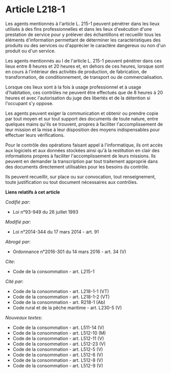 # Article L218-1

Les agents mentionnés à l'article L. 215-1 peuvent pénétrer dans les lieux utilisés à des fins professionnelles et dans les
lieux d'exécution d'une prestation de service pour y prélever des échantillons et recueillir tous les éléments d'information
permettant de déterminer les caractéristiques des produits ou des services ou d'apprécier le caractère dangereux ou non d'un
produit ou d'un service. 

Les agents mentionnés au I de l'article L. 215-1 peuvent pénétrer dans ces lieux entre 8 heures et 20 heures et, en dehors de
ces heures, lorsque sont en cours à l'intérieur des activités de production, de fabrication, de transformation, de
conditionnement, de transport ou de commercialisation. 

Lorsque ces lieux sont à la fois à usage professionnel et à usage d'habitation, ces contrôles ne peuvent être effectués que
de 8 heures à 20 heures et avec l'autorisation du juge des libertés et de la détention si l'occupant s'y oppose.

Les agents peuvent exiger la communication et obtenir ou prendre copie par tout moyen et sur tout support des documents de
toute nature, entre quelques mains qu'ils se trouvent, propres à faciliter l'accomplissement de leur mission et la mise à
leur disposition des moyens indispensables pour effectuer leurs vérifications. 

Pour le contrôle des opérations faisant appel à l'informatique, ils ont accès aux logiciels et aux données stockées ainsi
qu'à la restitution en clair des informations propres à faciliter l'accomplissement de leurs missions. Ils peuvent en
demander la transcription par tout traitement approprié dans des documents directement utilisables pour les besoins du
contrôle. 

Ils peuvent recueillir, sur place ou sur convocation, tout renseignement, toute justification ou tout document nécessaires
aux contrôles.

**Liens relatifs à cet article**

_Codifié par_:

  - Loi n°93-949 du 26 juillet 1993

_Modifié par_:

  - Loi n°2014-344 du 17 mars 2014 - art. 91

_Abrogé par_:

  - Ordonnance n°2016-301 du 14 mars 2016 - art. 34 (V)

_Cite_:

  - Code de la consommation - art. L215-1

_Cité par_:

  - Code de la consommation - art. L218-1-1 (VT)
  - Code de la consommation - art. L218-1-2 (VT)
  - Code de la consommation - art. R218-1 (Ab)
  - Code rural et de la pêche maritime - art. L230-5 (V)

_Nouveaux textes_:

  - Code de la consommation - art. L511-14 (V)
  - Code de la consommation - art. L512-10 (M)
  - Code de la consommation - art. L512-11 (V)
  - Code de la consommation - art. L512-23 (V)
  - Code de la consommation - art. L512-5 (V)
  - Code de la consommation - art. L512-6 (V)
  - Code de la consommation - art. L512-8 (V)
  - Code de la consommation - art. L512-9 (V)
